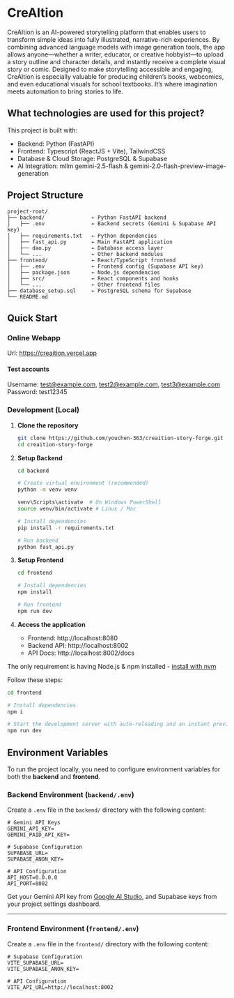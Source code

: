 # CreAItion 

CreAItion is an AI-powered storytelling platform that enables users to transform simple ideas into fully illustrated, narrative-rich experiences. By combining advanced language models with image generation tools, the app allows anyone—whether a writer, educator, or creative hobbyist—to upload a story outline and character details, and instantly receive a complete visual story or comic. Designed to make storytelling accessible and engaging, CreAItion is especially valuable for producing children’s books, webcomics, and even educational visuals for school textbooks. It’s where imagination meets automation to bring stories to life.

## What technologies are used for this project?

This project is built with:
- Backend: Python (FastAPI)
- Frontend: Typescript (ReactJS + Vite), TailwindCSS
- Database & Cloud Storage: PostgreSQL & Supabase
- AI Integration: mllm gemini-2.5-flash & gemini-2.0-flash-preview-image-generation


## Project Structure

```
project-root/
├── backend/               ← Python FastAPI backend
│   ├── .env               ← Backend secrets (Gemini & Supabase API key)
│   ├── requirements.txt   ← Python dependencies
│   ├── fast_api.py        ← Main FastAPI application
│   ├── dao.py             ← Database access layer
│   └── ...                ← Other backend modules
├── frontend/              ← React/TypeScript frontend
│   ├── .env               ← Frontend config (Supabase API key)
│   ├── package.json       ← Node.js dependencies
│   ├── src/               ← React components and hooks
│   └── ...                ← Other frontend files
├── database_setup.sql     ← PostgreSQL schema for Supabase
└── README.md              
```

## Quick Start

### Online Webapp
Url: https://creaition.vercel.app
#### Test accounts
  Username: test@example.com, test2@example.com, test3@example.com
  Password: test12345

### Development (Local)

1. **Clone the repository**
   ```bash
   git clone https://github.com/youchen-363/creaition-story-forge.git
   cd creaition-story-forge
   ```

2. **Setup Backend**
   ```bash
   cd backend
   
   # Create virtual environment (recommended)
   python -m venv venv
   
   venv\Scripts\activate  # On Windows PowerShell
   source venv/bin/activate # Linux / Mac 
   
   # Install dependencies
   pip install -r requirements.txt
   
   # Run backend
   python fast_api.py
   ```

3. **Setup Frontend**
   ```bash
   cd frontend
   
   # Install dependencies
   npm install
   
   # Run frontend
   npm run dev
   ```

4. **Access the application**
   - Frontend: http://localhost:8080
   - Backend API: http://localhost:8002
   - API Docs: http://localhost:8002/docs

The only requirement is having Node.js & npm installed - [install with nvm](https://github.com/nvm-sh/nvm#installing-and-updating)

Follow these steps:

```sh
cd frontend

# Install dependencies
npm i

# Start the development server with auto-reloading and an instant preview.
npm run dev
```

## Environment Variables

To run the project locally, you need to configure environment variables for both the **backend** and **frontend**.

### Backend Environment (`backend/.env`)

Create a `.env` file in the `backend/` directory with the following content:

```env
# Gemini API Keys
GEMINI_API_KEY=
GEMINI_PAID_API_KEY=

# Supabase Configuration
SUPABASE_URL=
SUPABASE_ANON_KEY=

# API Configuration
API_HOST=0.0.0.0
API_PORT=8002
```
Get your Gemini API key from [Google AI Studio](https://aistudio.google.com/app/apikey), and Supabase keys from your project settings dashboard.

---

### Frontend Environment (`frontend/.env`)

Create a `.env` file in the `frontend/` directory with the following content:

```env
# Supabase Configuration
VITE_SUPABASE_URL=
VITE_SUPABASE_ANON_KEY=

# API Configuration
VITE_API_URL=http://localhost:8002
```

